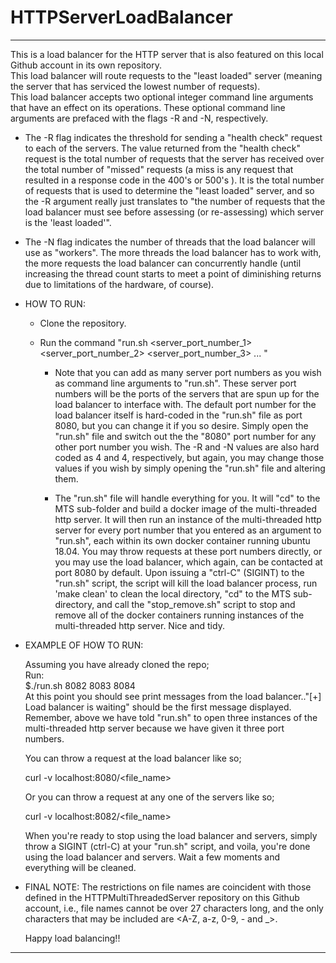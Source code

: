 # HTTPServerLoadBalancer

------------------------------------------------------------------------------------------------------------------------------------------------------------------------------

This is a load balancer for the HTTP server that is also featured on this local Github account in its own repository.  
This load balancer will route requests to the "least loaded" server (meaning the server that has serviced the lowest number of requests).  
This load balancer accepts two optional integer command line arguments that have an effect on its operations.  These optional command line arguments are prefaced with the flags -R and -N, respectively.
  
- The -R flag indicates the threshold for sending a "health check" request to each of the servers.  The value returned from the "health check" request is the total number of requests that the server has received over the total number of "missed" requests (a miss is any request that resulted in a response code in the 400's or 500's ).  It is the total number of requests that is used to determine the "least loaded" server, and so the -R argument really just translates to "the number of requests that the load balancer must see before assessing (or re-assessing) which server is the 'least loaded'".  
  
- The -N flag indicates the number of threads that the load balancer will use as "workers". The more threads the load balancer has to work with, the more requests the load balancer can concurrently handle (until increasing the thread count starts to meet a point of diminishing returns due to limitations of the hardware, of course).  
  
- HOW TO RUN:  
  
  - Clone the repository.  
  - Run the command "run.sh <server_port_number_1> <server_port_number_2> <server_port_number_3> ... "   
  
    - Note that you can add as many server port numbers as you wish as command line arguments to "run.sh".  These server port numbers will be the ports of the servers that are         spun up for the load balancer to interface with.  The default port number for the load balancer itself is hard-coded in the "run.sh" file as port 8080, but you can change       it if you so desire.  Simply open the "run.sh" file and switch out the the "8080" port number for any other port number you wish.  The -R and -N values are also hard coded       as 4 and 4, respectively, but again, you may change those values if you wish by simply opening the "run.sh" file and altering them.
    
    - The "run.sh" file will handle everything for you.  It will "cd" to the MTS sub-folder and build a docker image of the multi-threaded http server.  It will then run an           instance of the multi-threaded http server for every port number that you entered as an argument to "run.sh", each within its own docker container running ubuntu 18.04.         You may throw requests at these port numbers directly, or you may use the load balancer, which again, can be contacted at port 8080 by default.  Upon issuing a "ctrl-C"         (SIGINT) to the "run.sh" script, the script will kill the load balancer process, run 'make clean' to clean the local directory, "cd" to the MTS sub-directory, and call the       "stop_remove.sh" script to stop and remove all of the docker containers running instances of the multi-threaded http server.  Nice and tidy.
 
 - EXAMPLE OF HOW TO RUN:
     
   Assuming you have already cloned the repo;  
   Run:  
   $./run.sh 8082 8083 8084  
   At this point you should see print messages from the load balancer.."[+] Load balancer is waiting" should be the first message displayed.  
   Remember, above we have told "run.sh" to open three instances of the multi-threaded http server because we have given it three port numbers. 
     
   You can throw a request at the load balancer like so;  
     
   curl -v localhost:8080/<file_name>  
     
   Or you can throw a request at any one of the servers like so;  
     
   curl -v localhost:8082/<file_name>  
     
   When you're ready to stop using the load balancer and servers, simply throw a SIGINT (ctrl-C) at your "run.sh" script, and voila, you're done using the load balancer and        servers.  Wait a few moments and everything will be cleaned.
   
- FINAL NOTE:  The restrictions on file names are coincident with those defined in the HTTPMultiThreadedServer repository on this Github account, i.e., file names cannot be       over 27 characters long, and the only characters that may be included are <A-Z, a-z, 0-9, - and _>.
   
   Happy load balancing!!  


--------------------------------------------------------------------------------------------------------------------------------------------------------------------------
